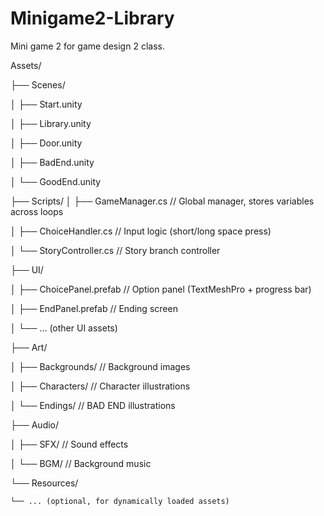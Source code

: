 # Minigame2-Library
Mini  game 2 for game design 2 class. 

Assets/

├── Scenes/

│   ├── Start.unity

│   ├── Library.unity

│   ├── Door.unity

│   ├── BadEnd.unity

│   └── GoodEnd.unity

├── Scripts/
│   ├── GameManager.cs         // Global manager, stores variables across loops

│   ├── ChoiceHandler.cs       // Input logic (short/long space press)

│   └── StoryController.cs     // Story branch controller


├── UI/

│   ├── ChoicePanel.prefab     // Option panel (TextMeshPro + progress bar)

│   ├── EndPanel.prefab        // Ending screen

│   └── ... (other UI assets)

├── Art/

│   ├── Backgrounds/           // Background images

│   ├── Characters/            // Character illustrations

│   └── Endings/               // BAD END illustrations

├── Audio/

│   ├── SFX/                   // Sound effects

│   └── BGM/                   // Background music

└── Resources/

    └── ... (optional, for dynamically loaded assets)
    
